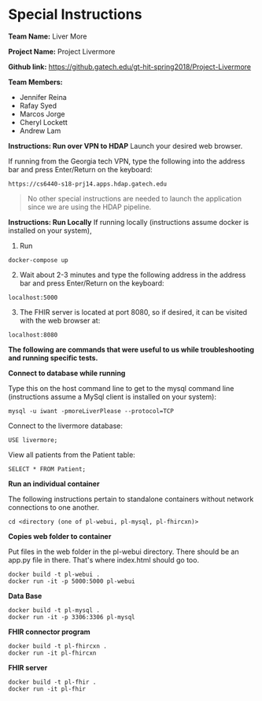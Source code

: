 # Special Instructions
**Team Name:** Liver More

**Project Name:** Project Livermore

**Github link:** https://github.gatech.edu/gt-hit-spring2018/Project-Livermore

**Team Members:**
- Jennifer Reina
- Rafay Syed
- Marcos Jorge
- Cheryl Lockett
- Andrew Lam

**Instructions: Run over VPN to HDAP**
Launch your desired web browser. 

If running from the Georgia tech VPN, type the following into the address bar and press Enter/Return on the keyboard:
```
https://cs6440-s18-prj14.apps.hdap.gatech.edu
```
  
>No other special instructions are needed to launch the application since we are using the HDAP pipeline. 

**Instructions: Run Locally**
If running locally (instructions assume docker is installed on your system), 

1. Run
```
docker-compose up
```
2. Wait about 2-3 minutes and type the following address in the address bar and press Enter/Return on the keyboard:
```
localhost:5000
```
3. The FHIR server is located at port 8080, so if desired, it can be visited with the web browser at:
```
localhost:8080
```

**The following are commands that were useful to us while troubleshooting and running specific tests.**

**Connect to database while running**

Type this on the host command line to get to the mysql command line (instructions assume a MySql client is installed on your system):

```
mysql -u iwant -pmoreLiverPlease --protocol=TCP
```
Connect to the livermore database:
```
USE livermore;
```
View all patients from the Patient table:
```
SELECT * FROM Patient;
```

**Run an individual container**

The following instructions pertain to standalone containers without network connections to one another.

```
cd <directory (one of pl-webui, pl-mysql, pl-fhircxn)>
```

**Copies web folder to container**

Put files in the web folder in the pl-webui directory.
There should be an app.py file in there.  That's where index.html should go too.

```
docker build -t pl-webui .
docker run -it -p 5000:5000 pl-webui 
```

**Data Base**

```
docker build -t pl-mysql .
docker run -it -p 3306:3306 pl-mysql
```

**FHIR connector program**

```
docker build -t pl-fhircxn .
docker run -it pl-fhircxn
```

**FHIR server**

```
docker build -t pl-fhir .
docker run -it pl-fhir
```
